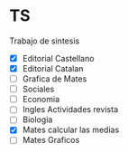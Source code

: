 # TS
Trabajo de sintesis

- [x] Editorial Castellano
- [x] Editorial Catalan
- [ ] Grafica de Mates
- [ ] Sociales
- [ ] Economia
- [ ] Ingles Actividades revista
- [ ] Biologia
- [x] Mates calcular las medias
- [ ] Mates Graficos
